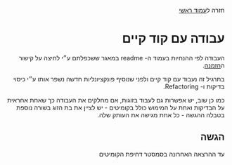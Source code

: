 <div dir="rtl">
<div>
</div>

חזרה ל[עמוד ראשי](../../../../..)


# עבודה עם קוד קיים

העבודה לפי ההנחיות בעמוד ה- readme במאגר ששכפלתם ע״י לחיצה על קישור ה[הזמנה][ex5-invitation].

בתרגיל זה נעבוד עם קוד קיים ולפני שנוסיף פונקציונליות חדשה נשפר אותו ע״י כיסוי בדיקות ו- Refactoring.

כמו כן שוב, יש אפשרות גם לעבוד בזוגות, אם מחלקים את העבודה כך שאחת אחראית על הבדיקות ואחת על המימוש כולל בקומיטים - יש לציין את בת הזוג בשורה נוספת בטבלה ההגשה - כל אחת מגישה את העותק שלה.

## הגשה
עד ההרצאה האחרונה בסמסטר דחיפת הקומיטים 

<!-- links -->
[ex5-invitation]: https://classroom.github.com/assignment-invitations/b7ba2da67a1cc9175464f6b6363a862c
